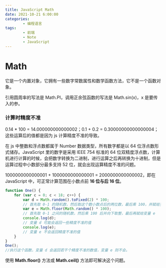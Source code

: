 ```yaml
---
title: JavaScript Math
date: 2021-10-21 6:00:00
categories:
        - 编程语言
tags:
        - 前端
        - Note
        - JavaScript
---
```


# Math

它是一个内置对象，它拥有一些数字常数属性和数学函数方法，它不是一个函数对象。

引用圆周率的写法是 Math.PI，调用正余弦函数的写法是 Math.sin(x)，x 是要传入的参。

### 计算时精度不准

0.14 \* 100 = 14.000000000000002；0.1 + 0.2 = 0.30000000000000004；这些运算后的值都是因为 js 计算精度不准的导致。

在 js 中整数和浮点数都属于 Number 数据类型，所有数字都是以 64 位浮点数形式储存。JavaScript 里的数字是采用 IEEE 754 标准的 64 位双精度浮点数，计算机进行计算的时候，会把数字转换为二进制，进行运算之后再转换为十进制，但是运算过程中小数部分最多支持 52 位，就会出现运算精度不准的问题。

1000000000000001 + 1000000000000001 = 2000000000000002，即在 JavaScript 中，可正常计算范围在小数点前 **16 位与后 16 位**。

```JavaScript
function One() {
	for (var c = 0; c < 18; c++) {
		var d = Math.random().toFixed(2) * 100;
		// 首先取 0-1 的随机数，然后取这个数小数点后的两位数，最后乘 100，并赋给变量 d
		var e = Math.floor(Math.random() * 100);
		// 首先取 0-1 之间的随机数，然后乘 100 后并向下取整，最后再赋给变量 e
		console.log(d);
		// 变量 d 可能会返回一些精度不准的值
		console.log(e);
		// 变量 e 不会返回精度不准的值
	}
}
One();
//执行这个函数，变量 d 会返回若干个精度不准的数值，变量 e 则不会。

```

使用 **Math.floor()** 方法或 **Math.ceil()** 方法即可解决这个问题。
